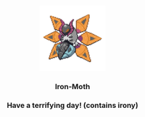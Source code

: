 <p align="center">
    <img src="https://raw.githubusercontent.com/PokeAPI/sprites/master/sprites/pokemon/994.png" width="150" height="150">
</p>
<h3 align="center"> <b>Iron-Moth</b></h3>
<h3 align="center">Have a terrifying day! (contains irony)</h3>
